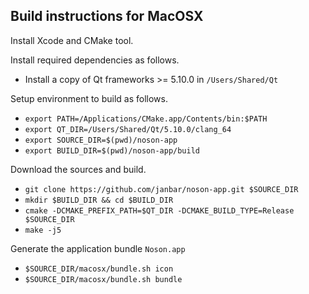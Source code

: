 ## Build instructions for MacOSX

Install Xcode and CMake tool.

Install required dependencies as follows.
- Install a copy of Qt frameworks >= 5.10.0 in `/Users/Shared/Qt`

Setup environment to build as follows.
- `export PATH=/Applications/CMake.app/Contents/bin:$PATH`
- `export QT_DIR=/Users/Shared/Qt/5.10.0/clang_64`
- `export SOURCE_DIR=$(pwd)/noson-app`
- `export BUILD_DIR=$(pwd)/noson-app/build`

Download the sources and build.
- `git clone https://github.com/janbar/noson-app.git $SOURCE_DIR`
- `mkdir $BUILD_DIR && cd $BUILD_DIR`
- `cmake -DCMAKE_PREFIX_PATH=$QT_DIR -DCMAKE_BUILD_TYPE=Release $SOURCE_DIR`
- `make -j5`

Generate the application bundle `Noson.app`
- `$SOURCE_DIR/macosx/bundle.sh icon`
- `$SOURCE_DIR/macosx/bundle.sh bundle`

